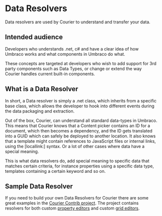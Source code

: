 # Data Resolvers

Data resolvers are used by Courier to understand and transfer your data.

## Intended audience
Developers who understands .net, c# and have a clear idea of how Umbraco works and what components in Umbraco do what. 

These concepts are targeted at developers who wish to add support for 3rd party components such as Data Types, or change or extend the way Courier handles current built-in components.

## What is a Data Resolver

In short, a Data resolver is simply a .net class, which inherits from a specific base class, which allows the developer to hook into different events during the data packaging and extraction.

Out of the box, Courier, can understand all standard data-types in Umbraco. This means that Courier knows that a Content picker contains an ID for a document, which then becomes a dependency, and the ID gets translated into a GUID which can safely be deployed to another location. It also knows that a template might contain references to JavaScript files or internal links, using the [locallink:] syntax. Or a lot of other cases where data have a special meaning. 

This is what data resolvers do, add special meaning to specific data that matches certain criteria, for instance properties using a specific data type, templates containing a certain keyword and so on.

## Sample Data Resolver
If you need to build your own Data Resolvers for Courier there are some great examples in the [Courier Contrib project](https://github.com/umbraco/Umbraco.Courier.Contrib). The project contains resolvers for both custom [property editors](https://github.com/umbraco/Umbraco.Courier.Contrib/tree/dev/src/Umbraco.Courier.Contrib.Resolvers/PropertyDataResolvers) and custom [grid editors](https://github.com/umbraco/Umbraco.Courier.Contrib/tree/dev/src/Umbraco.Courier.Contrib.Resolvers/GridCellDataResolvers).